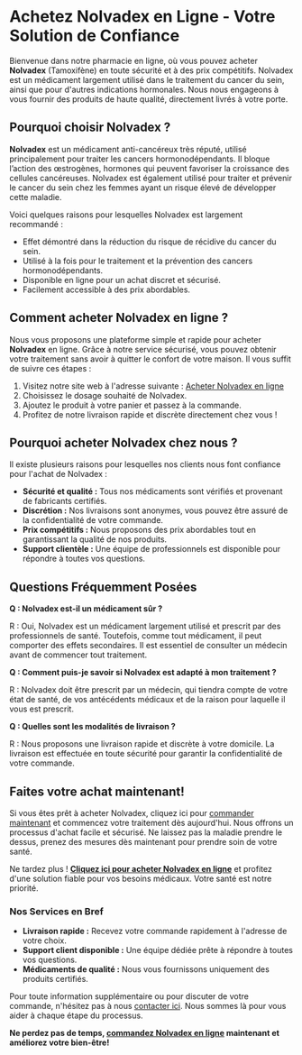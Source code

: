 # Achetez Nolvadex en Ligne - Votre Solution de Confiance

Bienvenue dans notre pharmacie en ligne, où vous pouvez acheter **Nolvadex** (Tamoxifène) en toute sécurité et à des prix compétitifs. Nolvadex est un médicament largement utilisé dans le traitement du cancer du sein, ainsi que pour d'autres indications hormonales. Nous nous engageons à vous fournir des produits de haute qualité, directement livrés à votre porte.

## Pourquoi choisir Nolvadex ?

**Nolvadex** est un médicament anti-cancéreux très réputé, utilisé principalement pour traiter les cancers hormonodépendants. Il bloque l’action des œstrogènes, hormones qui peuvent favoriser la croissance des cellules cancéreuses. Nolvadex est également utilisé pour traiter et prévenir le cancer du sein chez les femmes ayant un risque élevé de développer cette maladie.

Voici quelques raisons pour lesquelles Nolvadex est largement recommandé :

- Effet démontré dans la réduction du risque de récidive du cancer du sein.
- Utilisé à la fois pour le traitement et la prévention des cancers hormonodépendants.
- Disponible en ligne pour un achat discret et sécurisé.
- Facilement accessible à des prix abordables.

## Comment acheter Nolvadex en ligne ?

Nous vous proposons une plateforme simple et rapide pour acheter **Nolvadex** en ligne. Grâce à notre service sécurisé, vous pouvez obtenir votre traitement sans avoir à quitter le confort de votre maison. Il vous suffit de suivre ces étapes :

1. Visitez notre site web à l'adresse suivante : [Acheter Nolvadex en ligne](https://tinyurl.com/buynolvadexbestprice)
2. Choisissez le dosage souhaité de Nolvadex.
3. Ajoutez le produit à votre panier et passez à la commande.
4. Profitez de notre livraison rapide et discrète directement chez vous !

## Pourquoi acheter Nolvadex chez nous ?

Il existe plusieurs raisons pour lesquelles nos clients nous font confiance pour l'achat de Nolvadex :

- **Sécurité et qualité :** Tous nos médicaments sont vérifiés et provenant de fabricants certifiés.
- **Discrétion :** Nos livraisons sont anonymes, vous pouvez être assuré de la confidentialité de votre commande.
- **Prix compétitifs :** Nous proposons des prix abordables tout en garantissant la qualité de nos produits.
- **Support clientèle :** Une équipe de professionnels est disponible pour répondre à toutes vos questions.

## Questions Fréquemment Posées

**Q : Nolvadex est-il un médicament sûr ?**

R : Oui, Nolvadex est un médicament largement utilisé et prescrit par des professionnels de santé. Toutefois, comme tout médicament, il peut comporter des effets secondaires. Il est essentiel de consulter un médecin avant de commencer tout traitement.

**Q : Comment puis-je savoir si Nolvadex est adapté à mon traitement ?**

R : Nolvadex doit être prescrit par un médecin, qui tiendra compte de votre état de santé, de vos antécédents médicaux et de la raison pour laquelle il vous est prescrit.

**Q : Quelles sont les modalités de livraison ?**

R : Nous proposons une livraison rapide et discrète à votre domicile. La livraison est effectuée en toute sécurité pour garantir la confidentialité de votre commande.

## Faites votre achat maintenant!

Si vous êtes prêt à acheter Nolvadex, cliquez ici pour [commander maintenant](https://tinyurl.com/buynolvadexbestprice) et commencez votre traitement dès aujourd'hui. Nous offrons un processus d'achat facile et sécurisé. Ne laissez pas la maladie prendre le dessus, prenez des mesures dès maintenant pour prendre soin de votre santé.

Ne tardez plus ! **[Cliquez ici pour acheter Nolvadex en ligne](https://tinyurl.com/buynolvadexbestprice)** et profitez d'une solution fiable pour vos besoins médicaux. Votre santé est notre priorité.

### Nos Services en Bref

- **Livraison rapide :** Recevez votre commande rapidement à l'adresse de votre choix.
- **Support client disponible :** Une équipe dédiée prête à répondre à toutes vos questions.
- **Médicaments de qualité :** Nous vous fournissons uniquement des produits certifiés.

Pour toute information supplémentaire ou pour discuter de votre commande, n'hésitez pas à nous [contacter ici](https://tinyurl.com/buynolvadexbestprice). Nous sommes là pour vous aider à chaque étape du processus.

**Ne perdez pas de temps, [commandez Nolvadex en ligne](https://tinyurl.com/buynolvadexbestprice) maintenant et améliorez votre bien-être!**
